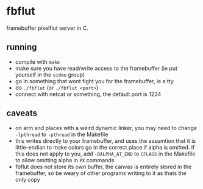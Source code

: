 # fbflut

framebuffer pixelflut server in C.

## running

- compile with `make`
- make sure you have read/write access
  to the framebuffer (ie put yourself in the `video` group)
- go in something that wont fight you for the framebuffer,
  ie a tty
- do `./fbflut` (or `./fbflut <port>`)
- connect with netcat or something, the default port is 1234

## caveats
- on arm and places with a weird dynamic linker, you may need
  to change `-lpthread` to `-pthread` in the Makefile
- this writes directly to your framebuffer, and uses the
  assumtion that it is little-endian to make colors go in the
  correct place if alpha is omitted. if this does not apply
  to you, add `-DALPHA_AT_END` to `CFLAGS` in the Makefile to
  allow omitting alpha in `PX` commands
- fbflut does not store its own buffer, the canvas is entirely
  stored in the framebuffer, so be weary of other programs
  writing to it as thats the only copy

